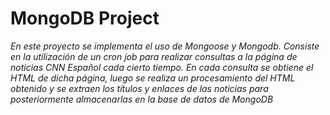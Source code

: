 # MongoDB Project

_En este proyecto se implementa el uso de Mongoose y Mongodb. Consiste en la utilización de un cron job para realizar consultas a la página de noticias CNN Español cada cierto tiempo. En cada consulta se obtiene el HTML de dicha página, luego se realiza un procesamiento del HTML obtenido y se extraen los títulos y enlaces de las noticias para posteriormente almacenarlas en la base de datos de MongoDB_
